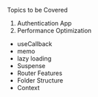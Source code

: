 Topics to be Covered

1. Authentication App
2. Performance Optimization
  - useCallback
  - memo
  - lazy loading
  - Suspense
  - Router Features
  - Folder Structure
  - Context
